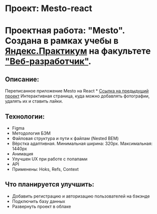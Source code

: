 # Проект: Mesto-react
# Проектная работа: "Mesto". Создана в рамках учебы в [Яндекс.Практикум](https://practicum.yandex.ru/) на факультете ["Веб-разработчик"](https://practicum.yandex.ru/web/).  

## Описание:  
Переписанное приложение Mesto на React * [Ссылка на предыдущий проект](https://github.com/SergeyKazarinov/mesto)
Интерактивная страница, куда можно добавлять фотографии, удалять их и ставить лайки.

## Технологии:  
* Figma
* Методология БЭМ  
* Файловая структура и пути к файлам (Nested BEM)  
* Вёрстка адаптивная. Минимальная ширина: 320px. Максимальная: 1440px
* Анимация
* Улучшен UX при работе с попапами
* API
* Применены: Hoks, Refs, Context

## Что планируется улучшить:  
* Добавить регистрацию и авторизацию пользователей на бэкэнде 
* Подключить базу данных
* Развернуть проект в облаке